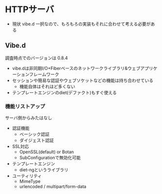 # HTTPサーバ

- 現状 vibe.d 一択なので、もろもろの実装もそれに合わせて考える必要がある

## Vibe.d

調査時点でのバージョンは 0.8.4

- vibe.dは非同期I/O+Fiberベースのネットワークライブラリ&ウェブアプリケーションフレームワーク
- セッションや簡易な認証やウェブソケットなどの機能は持ち合わせている
  - 機能自体はそれほど多くない
- テンプレートエンジンのdiet(デファクト)もすぐ使える

### 機能リストアップ

サーバ側からみたはなし

- 認証機能
  - ベーシック認証
  - ダイジェスト認証
- SSL対応
  - OpenSSL(default) or Botan
  - SubConfigurationで無効化可能
- テンプレートエンジン
  - diet-ngというライブラリ
- ユーティリティ
  - MimeType
  - urlencoded / multipart/form-data
